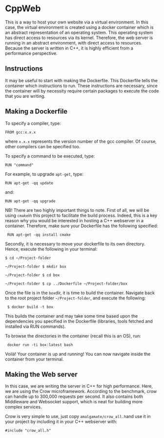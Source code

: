 # CppWeb

This is a way to host your own website via a virtual environment. In this case,
the virtual environment is created using a docker container which is an
abstract representation of an operating system. This operating system
has direct access to resources via its kernel.
Therefore, the web server is running in an abstract environment, with direct
access to resources. Because the server is written in C++, it is highly efficient from a performance perspective.


## Instructions
It may be useful to start with making the Dockerfile.
This Dockerfile tells the container which instructions to
run. These instructions are necessary, since the container
will by necessity require certain packages to execute the
code that you are writing.

## Making a Dockerfile
 To specify a compiler, type:

```FROM gcc:x.x.x ```

where ```x.x.x``` represents the version number of the gcc compiler. Of course, other compilers can be specified too.

To specify a command to be executed, type:

```RUN "command" ```

For example, to upgrade ```apt-get```, type:

```RUN apt-get -qq update```

and:

```RUN apt-get -qq upgrade```

NB!
There are two highly important things to note. First of all, we will be using ```cmake```in this project to facilitate the build process. Indeed, this is a key reason why you would be interested in hosting a C++ webserver in a container. Therefore, make sure your Dockerfile has the following specified:

``` RUN apt-get -qq install cmake```

Secondly, it is necessary to move your dockerfile to its own directory.
Hence, execute the following in your terminal:

```$ cd ~/Project-folder ```

```~/Project-folder $ mkdir box ```

```~/Project-folder $ cd box ```

```~/Project-folder $ cp ../Dockerfile ~/Project-folder/box```

Once the file is in the ```box```dir, it is time to build the container. Navigate back to the root project folder ```~/Project-folder```, and execute the following:

``` $ docker build -t box```

This builds the container and may take some time based upon the dependencies you specified in the Dockerfile (libraries, tools fetched and installed via RUN commands).

To browse the directories in the container (recall this is an OS), run:

``` docker run -ti box:latest bash```

Voilá! Your container is up and running! You can now navigate inside the container from your terminal.

## Making the Web server
In this case, we are writing the server in C++ for high performance. Here, we are using the Crow microframework. According to the benchmark, crow can handle up to 300,000 requests per second. It also contains both Middleware and Websocket support, which is neat for building more complex services.

Crow is very simple to use, just copy ```amalgamate/crow_all.h```and use it in your project by including it in your C++ webserver with:

```#include "crow_all.h" ```
